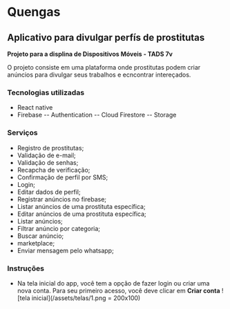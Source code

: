 # Quengas

## Aplicativo para divulgar perfís de prostitutas

**Projeto para a displina de Dispositivos Móveis - TADS 7v**

O projeto consiste em uma plataforma onde prostitutas podem criar anúncios
para divulgar seus trabalhos e ecncontrar intereçados.

### Tecnologias utilizadas

- React native
- Firebase
  -- Authentication
  -- Cloud Firestore
  -- Storage

### Serviços

- Registro de prostitutas;
- Validação de e-mail;
- Validação de senhas;
- Recapcha de verificação;
- Confirmação de perfil por SMS;
- Login;
- Editar dados de perfil;
- Registrar anúncios no firebase;
- Listar anúncios de uma prostituta específica;
- Editar anúncios de uma prostituta específica;
- Listar anúncios;
- Filtrar anúncio por categoria;
- Buscar anúncio;
- marketplace;
- Enviar mensagem pelo whatsapp;

### Instruções

- Na tela inicial do app, você tem a opção
  de fazer login ou criar uma nova conta. Para seu
  primeiro acesso, você deve clicar em **Criar conta**
  ![tela inicial](/assets/telas/1.png = 200x100)
